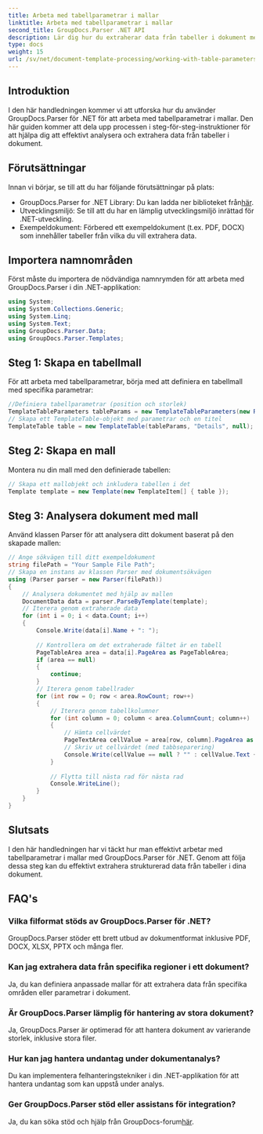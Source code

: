 ```yaml
---
title: Arbeta med tabellparametrar i mallar
linktitle: Arbeta med tabellparametrar i mallar
second_title: GroupDocs.Parser .NET API
description: Lär dig hur du extraherar data från tabeller i dokument med GroupDocs.Parser för .NET. Steg-för-steg-guide för användning av tabellparameter.
type: docs
weight: 15
url: /sv/net/document-template-processing/working-with-table-parameters-in-templates/
---
```

## Introduktion
I den här handledningen kommer vi att utforska hur du använder GroupDocs.Parser för .NET för att arbeta med tabellparametrar i mallar. Den här guiden kommer att dela upp processen i steg-för-steg-instruktioner för att hjälpa dig att effektivt analysera och extrahera data från tabeller i dokument.
## Förutsättningar
Innan vi börjar, se till att du har följande förutsättningar på plats:
-  GroupDocs.Parser for .NET Library: Du kan ladda ner biblioteket från[här](https://releases.groupdocs.com/parser/net/).
- Utvecklingsmiljö: Se till att du har en lämplig utvecklingsmiljö inrättad för .NET-utveckling.
- Exempeldokument: Förbered ett exempeldokument (t.ex. PDF, DOCX) som innehåller tabeller från vilka du vill extrahera data.

## Importera namnområden
Först måste du importera de nödvändiga namnrymden för att arbeta med GroupDocs.Parser i din .NET-applikation:
```csharp
using System;
using System.Collections.Generic;
using System.Linq;
using System.Text;
using GroupDocs.Parser.Data;
using GroupDocs.Parser.Templates;
```
## Steg 1: Skapa en tabellmall
För att arbeta med tabellparametrar, börja med att definiera en tabellmall med specifika parametrar:
```csharp
//Definiera tabellparametrar (position och storlek)
TemplateTableParameters tableParams = new TemplateTableParameters(new Rectangle(new Point(35, 320), new Size(530, 55)), null);
// Skapa ett TemplateTable-objekt med parametrar och en titel
TemplateTable table = new TemplateTable(tableParams, "Details", null);
```
## Steg 2: Skapa en mall
Montera nu din mall med den definierade tabellen:
```csharp
// Skapa ett mallobjekt och inkludera tabellen i det
Template template = new Template(new TemplateItem[] { table });
```
## Steg 3: Analysera dokument med mall
Använd klassen Parser för att analysera ditt dokument baserat på den skapade mallen:
```csharp
// Ange sökvägen till ditt exempeldokument
string filePath = "Your Sample File Path";
// Skapa en instans av klassen Parser med dokumentsökvägen
using (Parser parser = new Parser(filePath))
{
    // Analysera dokumentet med hjälp av mallen
    DocumentData data = parser.ParseByTemplate(template);
    // Iterera genom extraherade data
    for (int i = 0; i < data.Count; i++)
    {
        Console.Write(data[i].Name + ": ");
        
        // Kontrollera om det extraherade fältet är en tabell
        PageTableArea area = data[i].PageArea as PageTableArea;
        if (area == null)
        {
            continue;
        }
        // Iterera genom tabellrader
        for (int row = 0; row < area.RowCount; row++)
        {
            // Iterera genom tabellkolumner
            for (int column = 0; column < area.ColumnCount; column++)
            {
                // Hämta cellvärdet
                PageTextArea cellValue = area[row, column].PageArea as PageTextArea;
                // Skriv ut cellvärdet (med tabbseparering)
                Console.Write(cellValue == null ? "" : cellValue.Text + "\t");
            }
            
            // Flytta till nästa rad för nästa rad
            Console.WriteLine();
        }
    }
}
```

## Slutsats
I den här handledningen har vi täckt hur man effektivt arbetar med tabellparametrar i mallar med GroupDocs.Parser för .NET. Genom att följa dessa steg kan du effektivt extrahera strukturerad data från tabeller i dina dokument.

## FAQ's
### Vilka filformat stöds av GroupDocs.Parser för .NET?
GroupDocs.Parser stöder ett brett utbud av dokumentformat inklusive PDF, DOCX, XLSX, PPTX och många fler.
### Kan jag extrahera data från specifika regioner i ett dokument?
Ja, du kan definiera anpassade mallar för att extrahera data från specifika områden eller parametrar i dokument.
### Är GroupDocs.Parser lämplig för hantering av stora dokument?
Ja, GroupDocs.Parser är optimerad för att hantera dokument av varierande storlek, inklusive stora filer.
### Hur kan jag hantera undantag under dokumentanalys?
Du kan implementera felhanteringstekniker i din .NET-applikation för att hantera undantag som kan uppstå under analys.
### Ger GroupDocs.Parser stöd eller assistans för integration?
 Ja, du kan söka stöd och hjälp från GroupDocs-forum[här](https://forum.groupdocs.com/c/parser/17).